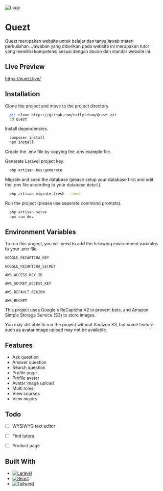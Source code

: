
![Logo](https://i.ibb.co/M9x1K3r/quezt-logo-header.png)

# Quezt

Quezt merupakan website untuk belajar dan tanya jawab materi perkuliahan. Jawaban yang diberikan pada website ini merupakan tutor yang memiliki kompetensi sesuai dengan aturan dan standar website ini.


## Live Preview

https://quezt.live/


## Installation

Clone the project and move to the project directory.

```bash
  git clone https://github.com/raflyirham/Quezt.git
  cd Quezt
```

Install dependencies.

```bash
  composer install
  npm install
```

Create the .env file by copying the .env.example file.

Generate Laravel project key.

```bash
  php artisan key:generate
```

Migrate and seed the database (please setup your database first and edit the .env file according to your database detail.).

```bash
  php artisan migrate:fresh --seed
```

Run the project (please use seperate command prompts).

```bash
  php artisan serve
  npm run dev
```

## Environment Variables

To run this project, you will need to add the following environment variables to your .env file.

`GOOGLE_RECAPTCHA_KEY`

`GOOGLE_RECAPTCHA_SECRET`

`AWS_ACCESS_KEY_ID`

`AWS_SECRET_ACCESS_KEY`

`AWS_DEFAULT_REGION`

`AWS_BUCKET`

This project uses Google's ReCaptcha V2 to prevent bots, and Amazon Simple Storage Service (S3) to store images.

You may still able to run the project without Amazon S3, but some feature such as avatar image upload may not be available.
## Features

- Ask question
- Answer question
- Search question
- Profile page
- Profile avatar
- Avatar image upload
- Multi roles
- View courses
- View majors

## Todo

- [ ]  WYSIWYG text editor
- [ ]  Find tutors
- [ ]  Product page


## Built With

* [![Laravel][Laravel]][Laravel-url]
* [![React][React.js]][React-url]
* [![Tailwind][TailwindCSS]][TailwindURL]

[Laravel]: https://img.shields.io/badge/laravel-%23FF2D20.svg?style=for-the-badge&logo=laravel&logoColor=white
[Laravel-url]: https://laravel.com/
[React.js]: https://img.shields.io/badge/React-20232A?style=for-the-badge&logo=react&logoColor=61DAFB
[React-url]: https://reactjs.org/
[TailwindCSS]: https://img.shields.io/badge/tailwindcss-%2338B2AC.svg?style=for-the-badge&logo=tailwind-css&logoColor=white
[TailwindURL]: https://tailwindcss.com/
